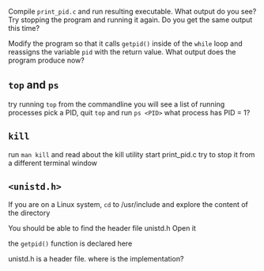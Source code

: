 Compile `print_pid.c` and run resulting executable.
What output do you see?
Try stopping the program and running it again. Do you get the same output this time?

Modify the program so that it calls `getpid()` inside of
the `while` loop and reassigns the variable `pid` with the
return value. What output does the program produce now?


## `top` and `ps`
try running `top` from the commandline
you will see a list of running processes
pick a PID, quit `top` and run `ps <PID>`
what process has PID = 1?

## `kill`
run `man kill` and read about the kill utility
start print_pid.c
try to stop it from a different terminal window

## `<unistd.h>`
If you are on a Linux system, `cd` to /usr/include
and explore the content of the directory

You should be able to find the header file unistd.h
Open it

the `getpid()` function is declared here

unistd.h is a header file. where is the implementation?
